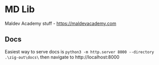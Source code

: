 # MD Lib

Maldev Academy stuff - https://maldevacademy.com

## Docs

Easiest way to serve docs is `python3 -m http.server 8000 --directory .\zig-out\docs\` then navigate to http://localhost:8000
